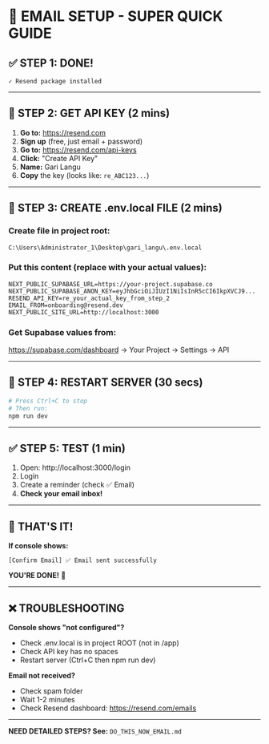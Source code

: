 # 📧 EMAIL SETUP - SUPER QUICK GUIDE

## ✅ STEP 1: DONE!
```
✓ Resend package installed
```

---

## 🚀 STEP 2: GET API KEY (2 mins)

1. **Go to:** https://resend.com
2. **Sign up** (free, just email + password)
3. **Go to:** https://resend.com/api-keys
4. **Click:** "Create API Key"
5. **Name:** Gari Langu
6. **Copy** the key (looks like: `re_ABC123...`)

---

## 📝 STEP 3: CREATE .env.local FILE (2 mins)

### Create file in project root:
```
C:\Users\Administrator_1\Desktop\gari_langu\.env.local
```

### Put this content (replace with your actual values):

```env
NEXT_PUBLIC_SUPABASE_URL=https://your-project.supabase.co
NEXT_PUBLIC_SUPABASE_ANON_KEY=eyJhbGciOiJIUzI1NiIsInR5cCI6IkpXVCJ9...
RESEND_API_KEY=re_your_actual_key_from_step_2
EMAIL_FROM=onboarding@resend.dev
NEXT_PUBLIC_SITE_URL=http://localhost:3000
```

### Get Supabase values from:
https://supabase.com/dashboard → Your Project → Settings → API

---

## 🔄 STEP 4: RESTART SERVER (30 secs)

```bash
# Press Ctrl+C to stop
# Then run:
npm run dev
```

---

## ✅ STEP 5: TEST (1 min)

1. Open: http://localhost:3000/login
2. Login
3. Create a reminder (check ✅ Email)
4. **Check your email inbox!**

---

## 🎯 THAT'S IT!

**If console shows:**
```
[Confirm Email] ✅ Email sent successfully
```

**YOU'RE DONE!** 🎉

---

## ❌ TROUBLESHOOTING

**Console shows "not configured"?**
- Check .env.local is in project ROOT (not in /app)
- Check API key has no spaces
- Restart server (Ctrl+C then npm run dev)

**Email not received?**
- Check spam folder
- Wait 1-2 minutes
- Check Resend dashboard: https://resend.com/emails

---

**NEED DETAILED STEPS? See:** `DO_THIS_NOW_EMAIL.md`

